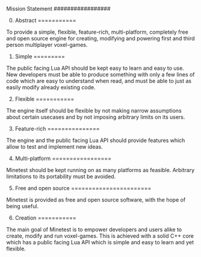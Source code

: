 Mission Statement
#################


0. Abstract
===========

To provide a simple, flexible, feature-rich, multi-platform, completely free and
open source engine for creating, modifying and powering first and third person
multiplayer voxel-games.


1. Simple
=========

The public facing Lua API should be kept easy to learn and easy to use. New
developers must be able to produce something with only a few lines of code which
are easy to understand when read, and must be able to just as easily modify
already existing code.


2. Flexible
===========

The engine itself should be flexible by not making narrow assumptions about
certain usecases and by not imposing arbitrary limits on its users.


3. Feature-rich
===============

The engine and the public facing Lua API should provide features which allow
to test and implement new ideas.


4. Multi-platform
=================

Minetest should be kept running on as many platforms as feasible. Arbitrary
limitations to its portability must be avoided.


5. Free and open source
=======================

Minetest is provided as free and open source software, with the hope of being
useful.


6. Creation
===========

The main goal of Minetest is to empower developers and users alike to create,
modify and run voxel-games. This is achieved with a solid C++ core which has
a public facing Lua API which is simple and easy to learn and yet flexible.

